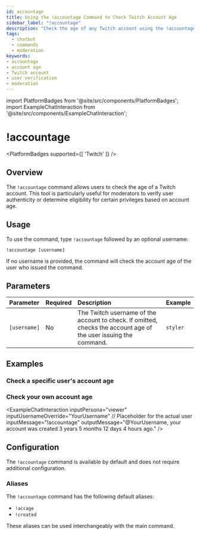 ```yaml
---
id: accountage
title: Using the !accountage Command to Check Twitch Account Age
sidebar_label: "!accountage"
description: "Check the age of any Twitch account using the !accountage command"
tags:
  - chatbot
  - commands
  - moderation
keywords:
- accountage
- account age
- Twitch account
- user verification
- moderation
---
```

import PlatformBadges from '@site/src/components/PlatformBadges';
import ExampleChatInteraction from '@site/src/components/ExampleChatInteraction';

# !accountage
<PlatformBadges supported={[ 'Twitch' ]} />

## Overview

The `!accountage` command allows users to check the age of a Twitch account. This tool is particularly useful for moderators to verify user authenticity or determine eligibility for certain privileges based on account age.

## Usage

To use the command, type `!accountage` followed by an optional username:

```
!accountage [username]
```

If no username is provided, the command will check the account age of the user who issued the command.

## Parameters

| Parameter    | Required | Description                                                                                                           | Example  |
| :----------- | :------- | :-------------------------------------------------------------------------------------------------------------------- | :------- |
| `[username]` | No       | The Twitch username of the account to check. If omitted, checks the account age of the user issuing the command. | `styler` |

## Examples

### Check a specific user's account age
<ExampleChatInteraction
  inputPersona="viewer"
  inputMessage="!accountage styler"
  outputMessage="@Styler, styler was created 8 years 2 months 28 days 7 hours ago."
/>

### Check your own account age
<ExampleChatInteraction
  inputPersona="viewer"
  inputUsernameOverride="YourUsername" // Placeholder for the actual user
  inputMessage="!accountage"
  outputMessage="@YourUsername, your account was created 3 years 5 months 12 days 4 hours ago."
/>

## Configuration

The `!accountage` command is available by default and does not require additional configuration.

### Aliases

The `!accountage` command has the following default aliases:
- `!accage`
- `!created`

These aliases can be used interchangeably with the main command.

